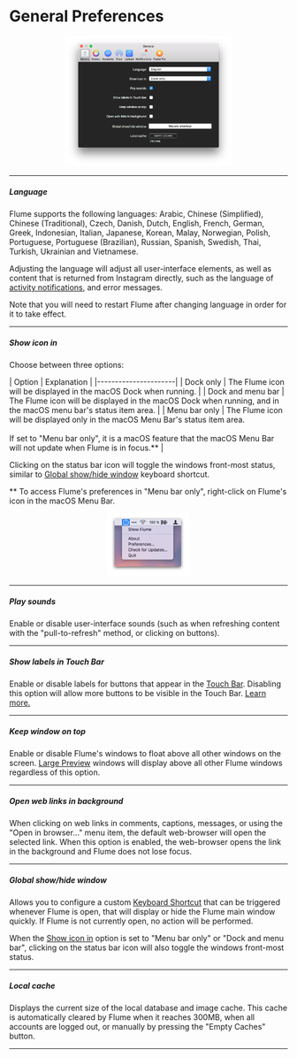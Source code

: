 # General Preferences

<p style="text-align: center; margin-top: 1em;"><img src="/preferences/assets/general.png" width="60%" height="60%" /></p>

<hr /> 

##### Language

Flume supports the following languages: Arabic, Chinese (Simplified), Chinese (Traditional), Czech, Danish, Dutch, English, French, German, Greek, Indonesian, Italian, Japanese, Korean, Malay, Norwegian, Polish, Portuguese, Portuguese (Brazilian), Russian, Spanish, Swedish, Thai, Turkish, Ukrainian and Vietnamese.

Adjusting the language will adjust all user-interface elements, as well as content that is returned from Instagram directly, such as the language of [activity notifications](/views/activity.md), and error messages.

Note that you will need to restart Flume after changing language in order for it to take effect.

<hr /> 

##### Show icon in

Choose between three options:

| Option | Explanation |
|----------------------|
| Dock only | The Flume icon will be displayed in the macOS Dock when running. |
| Dock and menu bar | The Flume icon will be displayed in the macOS Dock when running, and in the macOS menu bar's status item area. |
| Menu bar only | The Flume icon will be displayed only in the macOS Menu Bar's status item area.<br /><br />If set to "Menu bar only", it is a macOS feature that the macOS Menu Bar will not update when Flume is in focus.** |

Clicking on the status bar icon will toggle the windows front-most status, similar to [Global show/hide window](#global-showhide-window) keyboard shortcut.

** To access Flume's preferences in "Menu bar only", right-click on Flume's icon in the macOS Menu Bar.

<p style="text-align: center; margin-top: 1em;"><img src="/preferences/assets/menubar.png" width="30%" height="30%" /></p>

<hr /> 

##### Play sounds

Enable or disable user-interface sounds (such as when refreshing content with the "pull-to-refresh" method, or clicking on buttons).

<hr /> 

##### Show labels in Touch Bar

Enable or disable labels for buttons that appear in the [Touch Bar](https://support.apple.com/en-us/HT207055). Disabling this option will allow more buttons to be visible in the Touch Bar. [Learn more.](/misc/touchbar.md)

<hr /> 

##### Keep window on top

Enable or disable Flume's windows to float above all other windows on the screen. [Large Preview](/views/largepreview.md) windows will display above all other Flume windows regardless of this option.

<hr />

##### Open web links in background

When clicking on web links in comments, captions, messages, or using the "Open in browser…" menu item, the default web-browser will open the selected link. When this option is enabled, the web-browser opens the link in the background and Flume does not lose focus.

<hr />

##### Global show/hide window

Allows you to configure a custom [Keyboard Shortcut](/misc/keyboard-shortcuts.md) that can be triggered whenever Flume is open, that will display or hide the Flume main window quickly. If Flume is not currently open, no action will be performed.

When the [Show icon in](#show-icon-in) option is set to "Menu bar only" or "Dock and menu bar", clicking on the status bar icon will also toggle the windows front-most status.

<hr />

##### Local cache

Displays the current size of the local database and image cache. This cache is automatically cleared by Flume when it reaches 300MB, when all accounts are logged out, or manually by pressing the "Empty Caches" button.

<hr />